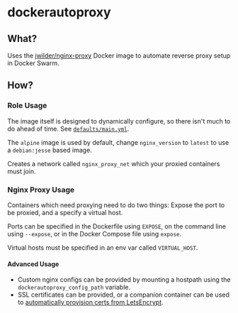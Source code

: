 # dockerautoproxy

## What?

Uses the [jwilder/nginx-proxy](https://github.com/jwilder/nginx-proxy) Docker image to automate reverse proxy setup in Docker Swarm.

## How?

### Role Usage

The image itself is designed to dynamically configure, so there isn't much to do ahead of time. See [`defaults/main.yml`](defaults/main.yml).

The `alpine` image is used by default, change `nginx_version` to `latest` to use a `debian:jesse` based image.

Creates a network called `nginx_proxy_net` which your proxied containers must join.

### Nginx Proxy Usage

Containers which need proxying need to do two things: Expose the port to be proxied, and a specify a virtual host. 

Ports can be specified in the Dockerfile using `EXPOSE`, on the command line using `--expose`, or in the Docker Compose file using `expose`.

Virtual hosts must be specified in an env var called `VIRTUAL_HOST`.

#### Advanced Usage

* Custom nginx configs can be provided by mounting a hostpath using the `dockerautoproxy_config_path` variable.
* SSL certificates can be provided, or a companion container can be used to [automatically provision certs from LetsEncrypt](https://github.com/jwilder/nginx-proxy#ssl-support-using-letsencrypt).
